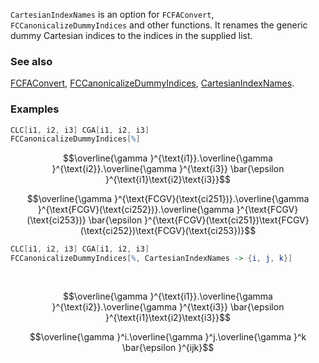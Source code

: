 `CartesianIndexNames` is an option for `FCFAConvert`, `FCCanonicalizeDummyIndices` and other functions. It renames the generic dummy Cartesian indices to the indices in the supplied list.

### See also

[FCFAConvert](FCFAConvert), [FCCanonicalizeDummyIndices](FCCanonicalizeDummyIndices), [CartesianIndexNames](CartesianIndexNames).

### Examples

```mathematica
CLC[i1, i2, i3] CGA[i1, i2, i3]
FCCanonicalizeDummyIndices[%]
```

$$\overline{\gamma }^{\text{i1}}.\overline{\gamma }^{\text{i2}}.\overline{\gamma }^{\text{i3}} \bar{\epsilon }^{\text{i1}\text{i2}\text{i3}}$$

$$\overline{\gamma }^{\text{FCGV}(\text{ci251})}.\overline{\gamma }^{\text{FCGV}(\text{ci252})}.\overline{\gamma }^{\text{FCGV}(\text{ci253})} \bar{\epsilon }^{\text{FCGV}(\text{ci251})\text{FCGV}(\text{ci252})\text{FCGV}(\text{ci253})}$$

```mathematica
CLC[i1, i2, i3] CGA[i1, i2, i3]
FCCanonicalizeDummyIndices[%, CartesianIndexNames -> {i, j, k}] 
  
 

```

$$\overline{\gamma }^{\text{i1}}.\overline{\gamma }^{\text{i2}}.\overline{\gamma }^{\text{i3}} \bar{\epsilon }^{\text{i1}\text{i2}\text{i3}}$$

$$\overline{\gamma }^i.\overline{\gamma }^j.\overline{\gamma }^k \bar{\epsilon }^{ijk}$$